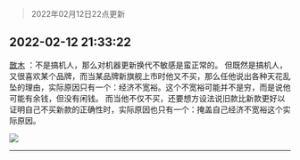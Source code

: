 > 2022年02月12日22点更新
<link rel="stylesheet" href="https://cdn.jsdelivr.net/gh/taotie6/sampleJSON@main/css/photo_show.css">
<meta name="referrer" content="no-referrer" />


 ## 2022-02-12 21:33:22 

 [㪚木](https://www.coolapk.com/feed/33503923?shareKey=YTA1OWUwOTc5YTdkNjIwN2JkNjQ~) ：不是搞机人，那么对机器更新换代不敏感是蛮正常的。
但既然是搞机人，又很喜欢某个品牌，而当某品牌新旗舰上市时他又不买，那么任他说出各种天花乱坠的理由，实际原因只有一个：经济不宽裕。这个不宽裕可能并不是穷，而是说他可能有余钱，但没有闲钱。
而当他不仅不买<!--break-->，还要想方设法说旧款比新款更好以证明自己不买新款的正确性时，实际原因也只有一个：掩盖自己经济不宽裕这个实际原因。 

<div class="album">
<img class="img-item" src="http://image.coolapk.com/feed/2022/0212/21/1081091_6b8f43b0_2802_1242_562@665x596.jpeg" />
</div>

 ------- 


